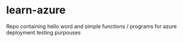# learn-azure
Repo containing hello word and simple functions / programs for azure deployment testing purpouses
